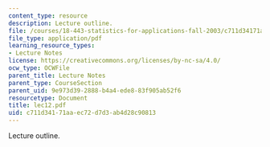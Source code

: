 ```yaml
---
content_type: resource
description: Lecture outline.
file: /courses/18-443-statistics-for-applications-fall-2003/c711d34171aaec72d7d3ab4d28c90813_lec12.pdf
file_type: application/pdf
learning_resource_types:
- Lecture Notes
license: https://creativecommons.org/licenses/by-nc-sa/4.0/
ocw_type: OCWFile
parent_title: Lecture Notes
parent_type: CourseSection
parent_uid: 9e973d39-2888-b4a4-ede8-83f905ab52f6
resourcetype: Document
title: lec12.pdf
uid: c711d341-71aa-ec72-d7d3-ab4d28c90813
---
```

Lecture outline.